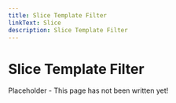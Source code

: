 ```yaml
---
title: Slice Template Filter
linkText: Slice
description: Slice Template Filter
---
```


# Slice Template Filter

Placeholder - This page has not been written yet!
